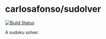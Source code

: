 # carlosafonso/sudolver

[![Build Status](https://travis-ci.org/carlosafonso/sudolver.svg?branch=master)](https://travis-ci.org/carlosafonso/sudolver)

A sudoku solver.
